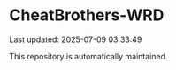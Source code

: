 # CheatBrothers-WRD

Last updated: 2025-07-09 03:33:49

This repository is automatically maintained.
